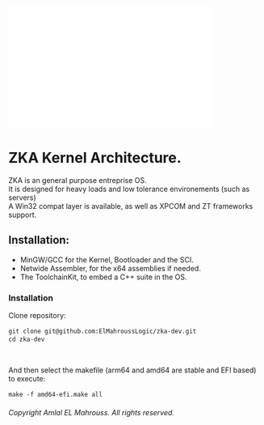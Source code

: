 <!-- README of ZKA -->

![ZKA](res/zka.svg)

# ZKA Kernel Architecture.

ZKA is an general purpose entreprise OS.
</br>
It is designed for heavy loads and low tolerance environements (such as servers)
</br>
A Win32 compat layer is available, as well as XPCOM and ZT frameworks support.

## Installation:

- MinGW/GCC for the Kernel, Bootloader and the SCI.
- Netwide Assembler, for the x64 assemblies if needed.
- The ToolchainKit, to embed a C++ suite in the OS.

### Installation

Clone repository:

```
git clone git@github.com:ElMahroussLogic/zka-dev.git
cd zka-dev
```

</br>

And then select the makefile (arm64 and amd64 are stable and EFI based) to execute:

```
make -f amd64-efi.make all
```

###### Copyright Amlal EL Mahrouss. All rights reserved.

